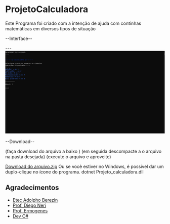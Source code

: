 # ProjetoCalculadora
Este Programa foi criado com a intenção de ajuda com continhas matemáticas em diversos tipos de situação

--Interface--

---![Tela inicial do software](tela.png)

--Download--

(faça download do arquivo a baixo )
(em seguida descompacte a o arquivo na pasta desejada)
(execute o arquivo e aproveite)

[ Download do arquivo.zip](dist/ProjetoCalculadora.zip)
Ou se você estiver no Windows, é possivel dar um duplo-clique no ícone do programa.
dotnet Projeto_calculadora.dll


## Agradecimentos

- [Etec Adolpho Berezin](https://eteab.com.br)
- [Prof. Diego Neri](https://github.com/diegoneri)
- [Prof. Ermogenes](https://github.com/ermogenes)
- [Dev C#](https://github.com/ermogenes/aulas-programacao-csharp)